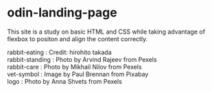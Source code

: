 # odin-landing-page
This site is a study on basic HTML and CSS while taking advantage of flexbox to positon and align the content correctly.  
  
rabbit-eating : Credit: hirohito takada  
rabbit-standing : Photo by Arvind Rajeev from Pexels  
rabbit-care : Photo by Mikhail Nilov from Pexels  
vet-symbol : Image by Paul Brennan from Pixabay  
logo : Photo by Anna Shvets from Pexels

